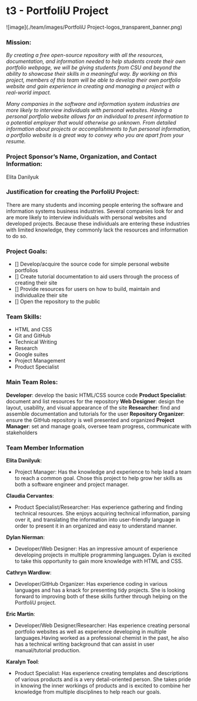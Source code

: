 # t3 - PortfoliU Project

![image](./team/images/PortfoliU Project-logos_transparent_banner.png)

### Mission:

*By creating a free open-source repository with all the resources, documentation, and information needed to help students create their own portfolio webpage, we will be giving students from CSU and beyond the ability to showcase their skills in a meaningful way. By working on this project, members of this team will be able to develop their own portfolio website and gain experience in creating and managing a project with a real-world impact.*

*Many companies in the software and information system industries are more likely to interview individuals with personal websites. Having a personal portfolio website allows for an individual to present information to a potential employer that would otherwise go unknown. From detailed information about projects or accomplishments to fun personal information, a portfolio website is a great way to convey who you are apart from your resume.*

### Project Sponsor’s Name, Organization, and Contact Information:

Elita Danilyuk

### Justification for creating the PorfoliU Project:

There are many students and incoming people entering the software and information systems business industries. Several companies look for and are more likely to interview individuals with personal websites and developed projects. Because these individuals are entering these industries with limited knowledge, they commonly lack the resources and information to do so.

### Project Goals:

- [] Develop/acquire the source code for simple personal website portfolios
- [] Create tutorial documentation to aid users through the process of creating their site
- [] Provide resources for users on how to build, maintain and individualize their site
- [] Open the repository to the public

### Team Skills:

- HTML and CSS
- Git and GitHub
- Technical Writing
- Research
- Google suites
- Project Management
- Product Specialist

### Main Team Roles:

**Developer**:  develop the basic HTML/CSS source code
**Product Specialist**:  document and list resources for the repository
**Web Designer**:  design the layout, usability, and visual appearance of the site
**Researcher**: find and assemble documentation and tutorials for the user
**Repository Organizer**: ensure the GitHub repository is well presented and organized
**Project Manager**: set and manage goals, oversee team progress, communicate with stakeholders

### Team Member Information

**Elita Danilyuk**: 
- Project Manager:  Has the knowledge and experience to help lead a team to reach a common goal. Chose this project to help grow her skills as  both a software engineer and project manager.

**Claudia Cervantes**: 
- Product Specialist/Researcher: Has experience gathering and finding technical resources. She enjoys acquiring technical information, parsing over it, and translating the information into user-friendly language in order to present it in an organized and easy to understand manner. 

**Dylan Nierman**: 
- Developer/Web Designer: Has an impressive amount of experience developing projects in multiple programming languages. Dylan is excited to take this opportunity to gain more knowledge with HTML and CSS.

**Cathryn Wardlow**: 
- Developer/GitHub Organizer: Has experience coding in various languages and has a knack for presenting tidy projects. She is looking forward to improving both of these skills further through helping on the PortfoliU project.

**Eric Martin**: 
- Developer/Web Designer/Researcher: Has experience creating personal portfolio websites as well as experience developing in multiple languages.Having worked as a professional chemist in the past, he also has a technical writing background that can assist in user manual/tutorial production.

**Karalyn Tool**: 
- Product Specialist: Has experience creating templates and descriptions of various products and is a very detail-oriented person. She takes pride in knowing the inner workings of products and is excited to combine her knowledge from multiple disciplines to help reach our goals.

